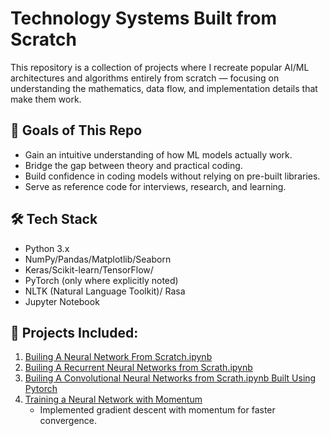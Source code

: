 # Technology Systems Built from Scratch
This repository is a collection of projects where I recreate popular AI/ML architectures and algorithms entirely from scratch — focusing on understanding the mathematics, data flow, and implementation details that make them work.

## 🎯 Goals of This Repo
- Gain an intuitive understanding of how ML models actually work.
- Bridge the gap between theory and practical coding.
- Build confidence in coding models without relying on pre-built libraries.
- Serve as reference code for interviews, research, and learning.

## 🛠️ Tech Stack
- Python 3.x
- NumPy/Pandas/Matplotlib/Seaborn
-  Keras/Scikit-learn/TensorFlow/
- PyTorch (only where explicitly noted)
- NLTK (Natural Language Toolkit)/ Rasa
- Jupyter Notebook

## 📂 Projects Included:
1. [Builing A Neural Network From Scratch.ipynb](https://github.com/Lubula/Technology-Systems-Built-from-Scratch/blob/main/1_A_Neural_Network_From_Scratch.ipynb)
2. [Builing A Recurrent Neural Networks from Scrath.ipynb](https://github.com/Lubula/Technology-Systems-Built-from-Scratch/blob/main/2_Recurrent_Neural_Networks_from_Scrath.ipynb)
3. [Builing A Convolutional Neural Networks from Scrath.ipynb Built Using Pytorch](https://github.com/Lubula/Technology-Systems-Built-from-Scratch/blob/main/3.%20Convolutional%20Neural%20Network.ipynb)
4. [Training a Neural Network with Momentum](https://github.com/Lubula/Technology-Systems-Built-from-Scratch/blob/main/4.%20Training%20A%20Neural%20Network%20with%20Momentum.ipynb)
   - Implemented gradient descent with momentum for faster convergence.
